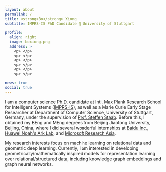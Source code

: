 ```yaml
---
layout: about
permalink: /
title: <strong>Bo</strong> Xiong
subtitle: IMPRS-IS PhD Candidate @ University of Stuttgart

profile:
  align: right
  image: boxiong.png
  address: >
    <p> </p>
    <p> </p>
    <p> </p>
    <p> </p>
    <p> </p>
    <p> </p>

news: true
social: true
---
```


I am a computer science Ph.D. candidate at Intl. Max Plank Research School for Intelligent Systems ([IMPRS-IS](https://imprs.is.mpg.de/)), as well as a Marie Curie Early Stage Researcher at Department of Computer Science, University of Stuttgart, Germany, under the supervision of [Prof. Steffen Staab](https://www.southampton.ac.uk/people/5xf8n2/professor-steffen-staab). 
Before this, I obtained my BEng and MEng degrees from Beijing Jiaotong University, Beijing, China, where I did several wonderful internships at [Baidu Inc.](http://research.baidu.com/), [Huawei Noah's Ark Lab](https://www.noahlab.com.hk/#/home), and [Microsoft Research Asia](https://www.microsoft.com/en-us/research/lab/microsoft-research-asia/).

My research interests focus on machine learning on relational data and geometric deep learning. Currently, I am interested in developing geometrically/mathematically inspired models for representation learning over relational/structured data, including knowledge graph embeddings and graph neural networks.
                
